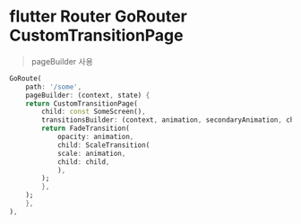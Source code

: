# flutter Router GoRouter CustomTransitionPage

> pageBuilder 사용

```dart
GoRoute(
    path: '/some',
    pageBuilder: (context, state) {
    return CustomTransitionPage(
        child: const SomeScreen(),
        transitionsBuilder: (context, animation, secondaryAnimation, child) {
        return FadeTransition(
            opacity: animation,
            child: ScaleTransition(
            scale: animation,
            child: child,
            ),
        );
        },
    );
    },
),
```
